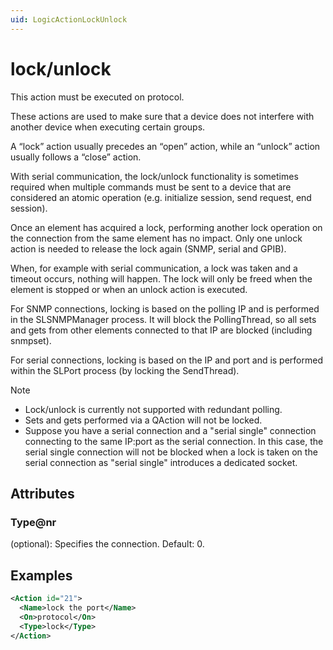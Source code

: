 ```yaml
---
uid: LogicActionLockUnlock
---
```


# lock/unlock

This action must be executed on protocol.

These actions are used to make sure that a device does not interfere with another device when executing certain groups.

A “lock” action usually precedes an “open” action, while an “unlock” action usually follows a “close” action.

With serial communication, the lock/unlock functionality is sometimes required when multiple commands must be sent to a device that are considered an atomic operation (e.g. initialize session, send request, end session).

Once an element has acquired a lock, performing another lock operation on the connection from the same element has no impact. Only one unlock action is needed to release the lock again (SNMP, serial and GPIB).

When, for example with serial communication, a lock was taken and a timeout occurs, nothing will happen. The lock will only be freed when the element is stopped or when an unlock action is executed.

For SNMP connections, locking is based on the polling IP and is performed in the SLSNMPManager process. It will block the PollingThread, so all sets and gets from other elements connected to that IP are blocked (including snmpset).

For serial connections, locking is based on the IP and port and is performed within the SLPort process (by locking the SendThread).

> [!NOTE]
>
> - Lock/unlock is currently not supported with redundant polling.
> - Sets and gets performed via a QAction will not be locked.
> - Suppose you have a serial connection and a "serial single" connection connecting to the same IP:port as the serial connection. In this case, the serial single connection will not be blocked when a lock is taken on the serial connection as "serial single" introduces a dedicated socket.

## Attributes

### Type@nr

(optional): Specifies the connection. Default: 0.

## Examples

```xml
<Action id="21">
  <Name>lock the port</Name>
  <On>protocol</On>
  <Type>lock</Type>
</Action>
```
